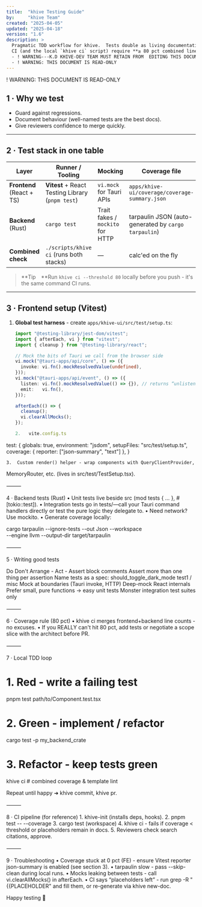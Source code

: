 ```yaml
---
title:  "khive Testing Guide"
by:     "khive Team"
created: "2025-04-05"
updated: "2025-04-18"
version: "1.6"
description: >
  Pragmatic TDD workflow for khive.  Tests double as living documentation.
  CI (and the local `khive ci` script) require **≥ 80 pct combined line coverage**:
  - ! WARNING---K.D KHIVE-DEV TEAM MUST RETAIN FROM  EDITING THIS DOCUMENT.
  - ! WARNING: THIS DOCUMENT IS READ-ONLY
---
```


! WARNING: THIS DOCUMENT IS READ-ONLY

## 1 · Why we test

- Guard against regressions.
- Document behaviour (well-named tests are the best docs).
- Give reviewers confidence to merge quickly.

---

## 2 · Test stack in one table

| Layer                     | Runner / Tooling                                 | Mocking                          | Coverage file                                        |
| ------------------------- | ------------------------------------------------ | -------------------------------- | ---------------------------------------------------- |
| **Frontend** (React + TS) | **Vitest** + React Testing Library (`pnpm test`) | `vi.mock` for Tauri APIs         | `apps/khive-ui/coverage/coverage-summary.json`       |
| **Backend** (Rust)        | `cargo test`                                     | Trait fakes / `mockito` for HTTP | tarpaulin JSON (auto-generated by `cargo tarpaulin`) |
| **Combined check**        | `./scripts/khive ci` (runs both stacks)          | —                                | calc'ed on the fly                                   |

> **Tip **Run `khive ci --threshold 80` locally before you push - it's the same
> command CI runs.

---

## 3 · Frontend setup (Vitest)

1. **Global test harness** - create `apps/khive-ui/src/test/setup.ts`:

   ```ts
   import "@testing-library/jest-dom/vitest";
   import { afterEach, vi } from "vitest";
   import { cleanup } from "@testing-library/react";

   // Mock the bits of Tauri we call from the browser side
   vi.mock("@tauri-apps/api/core", () => ({
     invoke: vi.fn().mockResolvedValue(undefined),
   }));
   vi.mock("@tauri-apps/api/event", () => ({
     listen: vi.fn().mockResolvedValue(() => {}), // returns “unlisten”
     emit:   vi.fn(),
   }));

   afterEach(() => {
     cleanup();
     vi.clearAllMocks();
   });

   2.	vite.config.ts
   ```

test: { globals: true, environment: "jsdom", setupFiles: "src/test/setup.ts",
coverage: { reporter: ["json-summary", "text"] }, }

    3.	Custom render() helper - wrap components with QueryClientProvider,

MemoryRouter, etc. (lives in src/test/TestSetup.tsx).

⸻

4 · Backend tests (Rust) •	Unit tests live beside src (mod tests { … },
#[tokio::test]). •	Integration tests go in tests/—call your Tauri command
handlers directly or test the pure logic they delegate to. •	Need network? Use
mockito. •	Generate coverage locally:

cargo tarpaulin --ignore-tests --out Json --workspace\
--engine llvm --output-dir target/tarpaulin

⸻

5 · Writing good tests

Do	Don't Arrange - Act - Assert block comments	Assert more than one thing per
assertion Name tests as a spec: should_toggle_dark_mode	test1 / misc Mock at
boundaries (Tauri invoke, HTTP)	Deep-mock React internals Prefer small, pure
functions → easy unit tests	Monster integration test suites only

⸻

6 · Coverage rule (80 pct) •	khive ci merges frontend+backend line counts - no
excuses. •	If you REALLY can't hit 80 pct, add tests or negotiate a scope slice
with the architect before PR.

⸻

7 · Local TDD loop

# 1. Red - write a failing test

pnpm test path/to/Component.test.tsx

# 2. Green - implement / refactor

cargo test -p my_backend_crate

# 3. Refactor - keep tests green

khive ci # combined coverage & template lint

Repeat until happy ➜ khive commit, khive pr.

⸻

8 · CI pipeline (for reference) 1.	khive-init (installs deps, hooks). 2.	pnpm
test -- --coverage 3.	cargo test (workspace) 4.	khive ci - fails if coverage <
threshold or placeholders remain in docs. 5.	Reviewers check search citations,
approve.

⸻

9 · Troubleshooting •	Coverage stuck at 0 pct (FE) - ensure Vitest reporter
json-summary is enabled (see section 3). •	tarpaulin slow - pass --skip-clean
during local runs. •	Mocks leaking between tests - call vi.clearAllMocks() in
afterEach. •	CI says “placeholders left” - run grep -R "{{PLACEHOLDER" and fill
them, or re-generate via khive new-doc.

Happy testing 🧪
